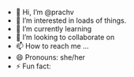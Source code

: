 - 👋 Hi, I’m @prachv
- 👀 I’m interested in loads of things.
- 🌱 I’m currently learning
- 💞️ I’m looking to collaborate on 
- 📫 How to reach me ...
- 😄 Pronouns: she/her
- ⚡ Fun fact:

<!---
prachv/prachv is a ✨ special ✨ repository because its `README.md` (this file) appears on your GitHub profile.
You can click the Preview link to take a look at your changes.
--->
